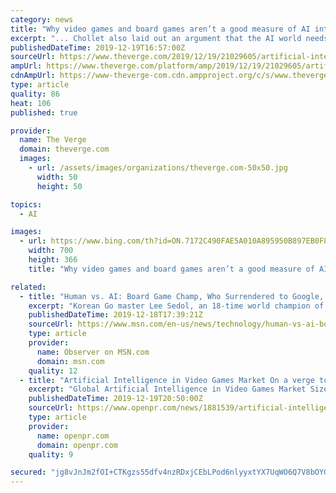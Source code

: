 ```yaml
---
category: news
title: "Why video games and board games aren’t a good measure of AI intelligence"
excerpt: "... Chollet also laid out an argument that the AI world needs to refocus on what intelligence is and isn’t. If researchers want to make progress toward general artificial intelligence, says Chollet, they need to look past popular benchmarks like video ..."
publishedDateTime: 2019-12-19T16:57:00Z
sourceUrl: https://www.theverge.com/2019/12/19/21029605/artificial-intelligence-ai-progress-measurement-benchmarks-interview-francois-chollet-google
ampUrl: https://www.theverge.com/platform/amp/2019/12/19/21029605/artificial-intelligence-ai-progress-measurement-benchmarks-interview-francois-chollet-google
cdnAmpUrl: https://www-theverge-com.cdn.ampproject.org/c/s/www.theverge.com/platform/amp/2019/12/19/21029605/artificial-intelligence-ai-progress-measurement-benchmarks-interview-francois-chollet-google
type: article
quality: 86
heat: 106
published: true

provider:
  name: The Verge
  domain: theverge.com
  images:
    - url: /assets/images/organizations/theverge.com-50x50.jpg
      width: 50
      height: 50

topics:
  - AI

images:
  - url: https://www.bing.com/th?id=ON.7172C490FAE5A010A895950B897EB0F8
    width: 700
    height: 366
    title: "Why video games and board games aren’t a good measure of AI intelligence"

related:
  - title: "Human vs. AI: Board Game Champ, Who Surrendered to Google, Beats AI in Surprise Game"
    excerpt: "Korean Go master Lee Sedol, an 18-time world champion of the Chinese board game Go, proved that human brains may lose to top-notch artificial intelligence (AI) programs like DeepMind’s AlphaGo ..."
    publishedDateTime: 2019-12-18T17:39:21Z
    sourceUrl: https://www.msn.com/en-us/news/technology/human-vs-ai-board-game-champ-who-surrendered-to-google-beats-ai-in-surprise-game/ar-BBY8dYw
    type: article
    provider:
      name: Observer on MSN.com
      domain: msn.com
    quality: 12
  - title: "Artificial Intelligence in Video Games Market On a verge to Create Booming Growth Cycle"
    excerpt: "Global Artificial Intelligence in Video Games Market Size, Status and Forecast 2019-2025 is latest research study released by HTF MI evaluating the market, highlighting opportunities, risk side analysis, and leveraged with strategic and tactical decision-making support. The influencing Factors of the report is growth of this market include ..."
    publishedDateTime: 2019-12-19T20:50:00Z
    sourceUrl: https://www.openpr.com/news/1881539/artificial-intelligence-in-video-games-market-on-a-verge
    type: article
    provider:
      name: openpr.com
      domain: openpr.com
    quality: 9

secured: "jg8vJnJm2fOI+CTKgzs55dfv4nzRDxjCEbLPod6nlyyxtYX7UqWO6Q7V8bOYGUgolvGtk2nRP7ZW9YMCrcrymND06W/6wRRCClVRnefEcsSraMnoQ8WnBmQ4MQm7P6iwQJ6mJ14JDvYdF4ckjXtpbm1UdLj6yCToT8LjNzkwNoeXr/2/ZEtoT2JJ8+jZxtLwlSbOl9Yvf2hTmcS5UcdI9xfyrm66YgfzdH6m/AXAmbKhZC+KXVIsrxiPLo7J3lr7sfOimWX2iqEQJwjYOHjuEA==;BPd4WRBm9Ak1jqrboQdrlQ=="
---
```


